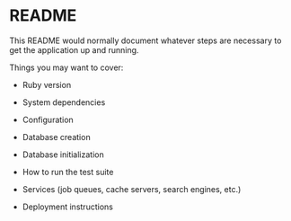 # README  

This README would normally document whatever steps are necessary to get the
application up and running.

Things you may want to cover:

* Ruby version

* System dependencies

* Configuration 

* Database creation

* Database initialization

* How to run the test suite 

* Services (job queues, cache servers, search engines, etc.)

* Deployment instructions
